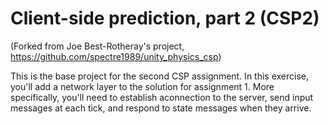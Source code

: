# Client-side prediction, part 2 (CSP2)
(Forked from Joe Best-Rotheray's project, https://github.com/spectre1989/unity_physics_csp)

This is the base project for the second CSP assignment. In this exercise, you'll add a network layer to the solution for assignment 1. More specifically, you'll need to establish aconnection to the server, send input messages at each tick, and respond to state messages when they arrive.